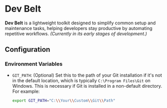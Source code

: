 # Dev Belt

**Dev Belt** is a lightweight toolkit designed to simplify common setup and maintenance tasks, helping developers stay productive by automating repetitive workflows. _(Currently in its early stages of development.)_

## Configuration

### Environment Variables

- `GIT_PATH`: (Optional) Set this to the path of your Git installation if it's not in the default location, which is typically `C:\Program Files\Git` on Windows. This is necessary if Git is installed in a non-default directory. For example:
  ```sh
  export GIT_PATH="C:\\Your\\Custom\\Git\\Path"
  ```
